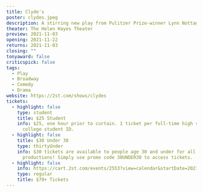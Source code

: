 ```yaml
---
title: Clyde's
poster: clydes.jpeg
description: A stirring new play from Pulitzer Prize-winner Lynn Nottage.
theater: The Helen Hayes Theater
preview: 2021-11-03
opening: 2021-11-22
returns: 2021-11-03
closing: ""
tonyaward: false
criticspick: false
tags: 
  - Play
  - Broadway
  - Comedy
  - Drama
website: https://2st.com/shows/clydes
tickets:
  - highlight: false
    type: student
    title: $25 Student
    info: $25, one hour prior to curtain. 1 ticket per full-time high school or
      college student ID.
  - highlight: false
    title: $30 Under 30
    type: thirtyUnder
    info: $30 tickets are available to people age 30 and under for all Second Stage
      productions! Simply use promo code 30UNDER30 to access tickets.
  - highlight: false
    info: https://cart.2st.com/events/2553?view=calendar&startDate=2021-11
    type: regular
    title: $79+ Tickets
---
```

